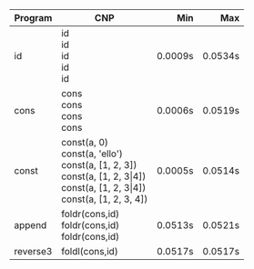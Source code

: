 Program | CNP | Min | Max
--- | --- | ---: | ---:
id | id<br/>id<br/>id<br/>id<br/>id | 0.0009s | 0.0534s
cons | cons<br/>cons<br/>cons<br/>cons | 0.0006s | 0.0519s
const | const(a, 0)<br/>const(a, 'ello')<br/>const(a, [1, 2, 3])<br/>const(a, [1, 2, 3\|4])<br/>const(a, [1, 2, 3\|4])<br/>const(a, [1, 2, 3, 4]) | 0.0005s | 0.0514s
append | foldr(cons,id)<br/>foldr(cons,id)<br/>foldr(cons,id) | 0.0513s | 0.0521s
reverse3 | foldl(cons,id) | 0.0517s | 0.0517s
